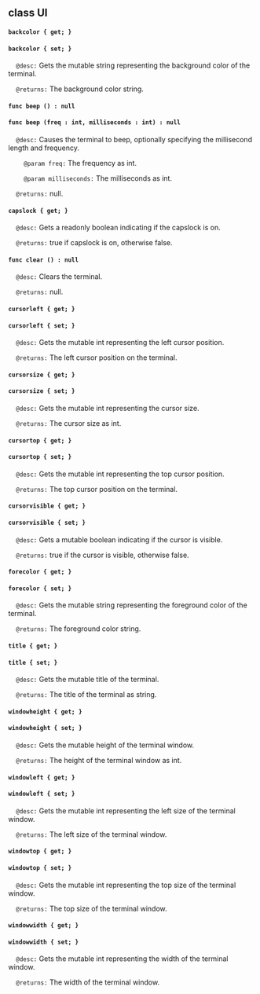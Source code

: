 ## class UI

#### ```backcolor { get; }```

#### ```backcolor { set; }```

&nbsp;&nbsp;&nbsp;&nbsp;```@desc:``` Gets the mutable string representing the background color of the terminal.

&nbsp;&nbsp;&nbsp;&nbsp;```@returns:``` The background color string.

#### ```func beep () : null```

#### ```func beep (freq : int, milliseconds : int) : null```

&nbsp;&nbsp;&nbsp;&nbsp;```@desc:``` Causes the terminal to beep, optionally specifying the millisecond length and frequency.

&nbsp;&nbsp;&nbsp;&nbsp;&nbsp;&nbsp;&nbsp;&nbsp;```@param freq:``` The frequency as int.

&nbsp;&nbsp;&nbsp;&nbsp;&nbsp;&nbsp;&nbsp;&nbsp;```@param milliseconds:``` The milliseconds as int.

&nbsp;&nbsp;&nbsp;&nbsp;```@returns:``` null.

#### ```capslock { get; }```

&nbsp;&nbsp;&nbsp;&nbsp;```@desc:``` Gets a readonly boolean indicating if the capslock is on.

&nbsp;&nbsp;&nbsp;&nbsp;```@returns:``` true if capslock is on, otherwise false.

#### ```func clear () : null```

&nbsp;&nbsp;&nbsp;&nbsp;```@desc:``` Clears the terminal.

&nbsp;&nbsp;&nbsp;&nbsp;```@returns:``` null.

#### ```cursorleft { get; }```

#### ```cursorleft { set; }```

&nbsp;&nbsp;&nbsp;&nbsp;```@desc:``` Gets the mutable int representing the left cursor position.

&nbsp;&nbsp;&nbsp;&nbsp;```@returns:``` The left cursor position on the terminal.

#### ```cursorsize { get; }```

#### ```cursorsize { set; }```

&nbsp;&nbsp;&nbsp;&nbsp;```@desc:``` Gets the mutable int representing the cursor size.

&nbsp;&nbsp;&nbsp;&nbsp;```@returns:``` The cursor size as int.

#### ```cursortop { get; }```

#### ```cursortop { set; }```

&nbsp;&nbsp;&nbsp;&nbsp;```@desc:``` Gets the mutable int representing the top cursor position.

&nbsp;&nbsp;&nbsp;&nbsp;```@returns:``` The top cursor position on the terminal.

#### ```cursorvisible { get; }```

#### ```cursorvisible { set; }```

&nbsp;&nbsp;&nbsp;&nbsp;```@desc:``` Gets a mutable boolean indicating if the cursor is visible.

&nbsp;&nbsp;&nbsp;&nbsp;```@returns:``` true if the cursor is visible, otherwise false.

#### ```forecolor { get; }```

#### ```forecolor { set; }```

&nbsp;&nbsp;&nbsp;&nbsp;```@desc:``` Gets the mutable string representing the foreground color of the terminal.

&nbsp;&nbsp;&nbsp;&nbsp;```@returns:``` The foreground color string.

#### ```title { get; }```

#### ```title { set; }```

&nbsp;&nbsp;&nbsp;&nbsp;```@desc:``` Gets the mutable title of the terminal.

&nbsp;&nbsp;&nbsp;&nbsp;```@returns:``` The title of the terminal as string.

#### ```windowheight { get; }```

#### ```windowheight { set; }```

&nbsp;&nbsp;&nbsp;&nbsp;```@desc:``` Gets the mutable height of the terminal window.

&nbsp;&nbsp;&nbsp;&nbsp;```@returns:``` The height of the terminal window as int.

#### ```windowleft { get; }```

#### ```windowleft { set; }```

&nbsp;&nbsp;&nbsp;&nbsp;```@desc:``` Gets the mutable int representing the left size of the terminal window.

&nbsp;&nbsp;&nbsp;&nbsp;```@returns:``` The left size of the terminal window.

#### ```windowtop { get; }```

#### ```windowtop { set; }```

&nbsp;&nbsp;&nbsp;&nbsp;```@desc:``` Gets the mutable int representing the top size of the terminal window.

&nbsp;&nbsp;&nbsp;&nbsp;```@returns:``` The top size of the terminal window.

#### ```windowwidth { get; }```

#### ```windowwidth { set; }```

&nbsp;&nbsp;&nbsp;&nbsp;```@desc:``` Gets the mutable int representing the width of the terminal window.

&nbsp;&nbsp;&nbsp;&nbsp;```@returns:``` The width of the terminal window.

